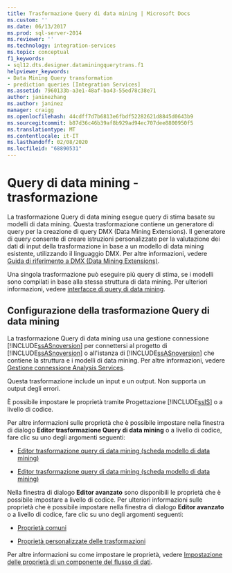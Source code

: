 ```yaml
---
title: Trasformazione Query di data mining | Microsoft Docs
ms.custom: ''
ms.date: 06/13/2017
ms.prod: sql-server-2014
ms.reviewer: ''
ms.technology: integration-services
ms.topic: conceptual
f1_keywords:
- sql12.dts.designer.dataminingquerytrans.f1
helpviewer_keywords:
- Data Mining Query transformation
- prediction queries [Integration Services]
ms.assetid: 7960133b-a3e1-48af-ba43-55ed78c38e71
author: janinezhang
ms.author: janinez
manager: craigg
ms.openlocfilehash: 44cdff7d7b6813e6fbdf52282621d8845d0643b9
ms.sourcegitcommit: b87d36c46b39af8b929ad94ec707dee8800950f5
ms.translationtype: MT
ms.contentlocale: it-IT
ms.lasthandoff: 02/08/2020
ms.locfileid: "68890531"
---
```

# <a name="data-mining-query-transformation"></a>Query di data mining - trasformazione
  La trasformazione Query di data mining esegue query di stima basate su modelli di data mining. Questa trasformazione contiene un generatore di query per la creazione di query DMX (Data Mining Extensions). Il generatore di query consente di creare istruzioni personalizzate per la valutazione dei dati di input della trasformazione in base a un modello di data mining esistente, utilizzando il linguaggio DMX. Per altre informazioni, vedere [Guida di riferimento a DMX &#40;Data Mining Extensions&#41;](/sql/dmx/data-mining-extensions-dmx-reference).  
  
 Una singola trasformazione può eseguire più query di stima, se i modelli sono compilati in base alla stessa struttura di data mining. Per ulteriori informazioni, vedere [interfacce di query di data mining](https://docs.microsoft.com/analysis-services/data-mining/data-mining-query-tools).  
  
## <a name="configuration-of-the-data-mining-query-transformation"></a>Configurazione della trasformazione Query di data mining  
 La trasformazione Query di data mining usa una gestione connessione [!INCLUDE[ssASnoversion](../../../includes/ssasnoversion-md.md)] per connettersi al progetto di [!INCLUDE[ssASnoversion](../../../includes/ssasnoversion-md.md)] o all'istanza di [!INCLUDE[ssASnoversion](../../../includes/ssasnoversion-md.md)] che contiene la struttura e i modelli di data mining. Per altre informazioni, vedere [Gestione connessione Analysis Services](../../connection-manager/analysis-services-connection-manager.md).  
  
 Questa trasformazione include un input e un output. Non supporta un output degli errori.  
  
 È possibile impostare le proprietà tramite Progettazione [!INCLUDE[ssIS](../../../includes/ssis-md.md)] o a livello di codice.  
  
 Per altre informazioni sulle proprietà che è possibile impostare nella finestra di dialogo **Editor trasformazione Query di data mining** o a livello di codice, fare clic su uno degli argomenti seguenti:  
  
-   [Editor trasformazione query di data mining &#40;scheda modello di data mining&#41;](../../data-mining-query-transformation-editor-mining-model-tab.md)  
  
-   [Editor trasformazione query di data mining &#40;scheda modello di data mining&#41;](../../data-mining-query-transformation-editor-mining-model-tab.md)  
  
 Nella finestra di dialogo **Editor avanzato** sono disponibili le proprietà che è possibile impostare a livello di codice. Per ulteriori informazioni sulle proprietà che è possibile impostare nella finestra di dialogo **Editor avanzato** o a livello di codice, fare clic su uno degli argomenti seguenti:  
  
-   [Proprietà comuni](../../common-properties.md)  
  
-   [Proprietà personalizzate delle trasformazioni](transformation-custom-properties.md)  
  
 Per altre informazioni su come impostare le proprietà, vedere [Impostazione delle proprietà di un componente del flusso di dati](../set-the-properties-of-a-data-flow-component.md).  
  
  
